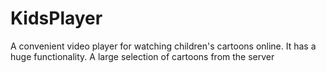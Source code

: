 # KidsPlayer
A convenient video player for watching children's cartoons online. It has a huge functionality. A large selection of cartoons from the server
